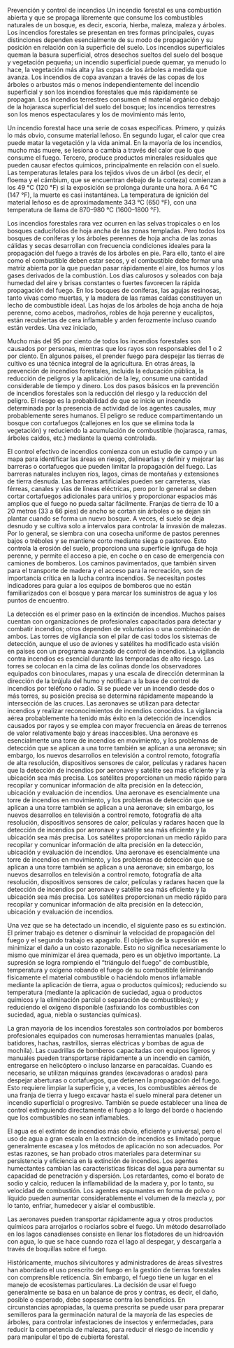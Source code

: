 Prevención y control de incendios
Un incendio forestal es una combustión abierta y que se propaga libremente que consume los combustibles naturales de un bosque, es decir, escoria, hierba, maleza, maleza y árboles. Los incendios forestales se presentan en tres formas principales, cuyas distinciones dependen esencialmente de su modo de propagación y su posición en relación con la superficie del suelo. Los incendios superficiales queman la basura superficial, otros desechos sueltos del suelo del bosque y vegetación pequeña; un incendio superficial puede quemar, ya menudo lo hace, la vegetación más alta y las copas de los árboles a medida que avanza. Los incendios de copa avanzan a través de las copas de los árboles o arbustos más o menos independientemente del incendio superficial y son los incendios forestales que más rápidamente se propagan. Los incendios terrestres consumen el material orgánico debajo de la hojarasca superficial del suelo del bosque; los incendios terrestres son los menos espectaculares y los de movimiento más lento,

Un incendio forestal hace una serie de cosas específicas. Primero, y quizás lo más obvio, consume material leñoso. En segundo lugar, el calor que crea puede matar la vegetación y la vida animal. En la mayoría de los incendios, mucho más muere, se lesiona o cambia a través del calor que lo que consume el fuego. Tercero, produce productos minerales residuales que pueden causar efectos químicos, principalmente en relación con el suelo. Las temperaturas letales para los tejidos vivos de un árbol (es decir, el floema y el cámbium, que se encuentran debajo de la corteza) comienzan a los 49 °C (120 °F) si la exposición se prolonga durante una hora. A 64 °C (147 °F), la muerte es casi instantánea. La temperatura de ignición del material leñoso es de aproximadamente 343 °C (650 °F), con una temperatura de llama de 870–980 °C (1600–1800 °F).

Los incendios forestales rara vez ocurren en las selvas tropicales o en los bosques caducifolios de hoja ancha de las zonas templadas. Pero todos los bosques de coníferas y los árboles perennes de hoja ancha de las zonas cálidas y secas desarrollan con frecuencia condiciones ideales para la propagación del fuego a través de los árboles en pie. Para ello, tanto el aire como el combustible deben estar secos, y el combustible debe formar una matriz abierta por la que puedan pasar rápidamente el aire, los humos y los gases derivados de la combustión. Los días calurosos y soleados con baja humedad del aire y brisas constantes o fuertes favorecen la rápida propagación del fuego. En los bosques de coníferas, las agujas resinosas, tanto vivas como muertas, y la madera de las ramas caídas constituyen un lecho de combustible ideal. Las hojas de los árboles de hoja ancha de hoja perenne, como acebos, madroños, robles de hoja perenne y eucaliptos, están recubiertas de cera inflamable y arden ferozmente incluso cuando están verdes. Una vez iniciado,

Mucho más del 95 por ciento de todos los incendios forestales son causados ​​por personas, mientras que los rayos son responsables del 1 o 2 por ciento. En algunos países, el prender fuego para despejar las tierras de cultivo es una técnica integral de la agricultura. En otras áreas, la prevención de incendios forestales, incluida la educación pública, la reducción de peligros y la aplicación de la ley, consume una cantidad considerable de tiempo y dinero. Los dos pasos básicos en la prevención de incendios forestales son la reducción del riesgo y la reducción del peligro. El riesgo es la probabilidad de que se inicie un incendio determinada por la presencia de actividad de los agentes causales, muy probablemente seres humanos. El peligro se reduce compartimentando un bosque con cortafuegos (callejones en los que se elimina toda la vegetación) y reduciendo la acumulación de combustible (hojarasca, ramas, árboles caídos, etc.) mediante la quema controlada.

El control efectivo de incendios comienza con un estudio de campo y un mapa para identificar las áreas en riesgo, delinearlas y definir y mejorar las barreras o cortafuegos que pueden limitar la propagación del fuego. Las barreras naturales incluyen ríos, lagos, cimas de montañas y extensiones de tierra desnuda. Las barreras artificiales pueden ser carreteras, vías férreas, canales y vías de líneas eléctricas, pero por lo general se deben cortar cortafuegos adicionales para unirlos y proporcionar espacios más amplios que el fuego no pueda saltar fácilmente. Franjas de tierra de 10 a 20 metros (33 a 66 pies) de ancho se cortan sin árboles o se dejan sin plantar cuando se forma un nuevo bosque. A veces, el suelo se deja desnudo y se cultiva solo a intervalos para controlar la invasión de malezas. Por lo general, se siembra con una cosecha uniforme de pastos perennes bajos o tréboles y se mantiene corto mediante siega o pastoreo. Esto controla la erosión del suelo, proporciona una superficie ignífuga de hoja perenne, y permite el acceso a pie, en coche o en caso de emergencia con camiones de bomberos. Los caminos pavimentados, que también sirven para el transporte de madera y el acceso para la recreación, son de importancia crítica en la lucha contra incendios. Se necesitan postes indicadores para guiar a los equipos de bomberos que no están familiarizados con el bosque y para marcar los suministros de agua y los puntos de encuentro.

La detección es el primer paso en la extinción de incendios. Muchos países cuentan con organizaciones de profesionales capacitados para detectar y combatir incendios; otros dependen de voluntarios o una combinación de ambos. Las torres de vigilancia son el pilar de casi todos los sistemas de detección, aunque el uso de aviones y satélites ha modificado esta visión en países con un programa avanzado de control de incendios. La vigilancia contra incendios es esencial durante las temporadas de alto riesgo. Las torres se colocan en la cima de las colinas donde los observadores equipados con binoculares, mapas y una escala de dirección determinan la dirección de la brújula del humo y notifican a la base de control de incendios por teléfono o radio. Si se puede ver un incendio desde dos o más torres, su posición precisa se determina rápidamente mapeando la intersección de las cruces. Las aeronaves se utilizan para detectar incendios y realizar reconocimientos de incendios conocidos. La vigilancia aérea probablemente ha tenido más éxito en la detección de incendios causados ​​por rayos y se emplea con mayor frecuencia en áreas de terrenos de valor relativamente bajo y áreas inaccesibles. Una aeronave es esencialmente una torre de incendios en movimiento, y los problemas de detección que se aplican a una torre también se aplican a una aeronave; sin embargo, los nuevos desarrollos en televisión a control remoto, fotografía de alta resolución, dispositivos sensores de calor, películas y radares hacen que la detección de incendios por aeronave y satélite sea más eficiente y la ubicación sea más precisa. Los satélites proporcionan un medio rápido para recopilar y comunicar información de alta precisión en la detección, ubicación y evaluación de incendios. Una aeronave es esencialmente una torre de incendios en movimiento, y los problemas de detección que se aplican a una torre también se aplican a una aeronave; sin embargo, los nuevos desarrollos en televisión a control remoto, fotografía de alta resolución, dispositivos sensores de calor, películas y radares hacen que la detección de incendios por aeronave y satélite sea más eficiente y la ubicación sea más precisa. Los satélites proporcionan un medio rápido para recopilar y comunicar información de alta precisión en la detección, ubicación y evaluación de incendios. Una aeronave es esencialmente una torre de incendios en movimiento, y los problemas de detección que se aplican a una torre también se aplican a una aeronave; sin embargo, los nuevos desarrollos en televisión a control remoto, fotografía de alta resolución, dispositivos sensores de calor, películas y radares hacen que la detección de incendios por aeronave y satélite sea más eficiente y la ubicación sea más precisa. Los satélites proporcionan un medio rápido para recopilar y comunicar información de alta precisión en la detección, ubicación y evaluación de incendios.

Una vez que se ha detectado un incendio, el siguiente paso es su extinción. El primer trabajo es detener o disminuir la velocidad de propagación del fuego y el segundo trabajo es apagarlo. El objetivo de la supresión es minimizar el daño a un costo razonable. Esto no significa necesariamente lo mismo que minimizar el área quemada, pero es un objetivo importante. La supresión se logra rompiendo el “triángulo del fuego” de combustible, temperatura y oxígeno robando el fuego de su combustible (eliminando físicamente el material combustible o haciéndolo menos inflamable mediante la aplicación de tierra, agua o productos químicos); reduciendo su temperatura (mediante la aplicación de suciedad, agua o productos químicos y la eliminación parcial o separación de combustibles); y reduciendo el oxígeno disponible (asfixiando los combustibles con suciedad, agua, niebla o sustancias químicas).

La gran mayoría de los incendios forestales son controlados por bomberos profesionales equipados con numerosas herramientas manuales (palas, batidores, hachas, rastrillos, sierras eléctricas y bombas de agua de mochila). Las cuadrillas de bomberos capacitadas con equipos ligeros y manuales pueden transportarse rápidamente a un incendio en camión, entregarse en helicóptero o incluso lanzarse en paracaídas. Cuando es necesario, se utilizan máquinas grandes (excavadoras o arados) para despejar aberturas o cortafuegos, que detienen la propagación del fuego. Esto requiere limpiar la superficie y, a veces, los combustibles aéreos de una franja de tierra y luego excavar hasta el suelo mineral para detener un incendio superficial o progresivo. También se puede establecer una línea de control extinguiendo directamente el fuego a lo largo del borde o haciendo que los combustibles no sean inflamables.

El agua es el extintor de incendios más obvio, eficiente y universal, pero el uso de agua a gran escala en la extinción de incendios es limitado porque generalmente escasea y los métodos de aplicación no son adecuados. Por estas razones, se han probado otros materiales para determinar su persistencia y eficiencia en la extinción de incendios. Los agentes humectantes cambian las características físicas del agua para aumentar su capacidad de penetración y dispersión. Los retardantes, como el borato de sodio y calcio, reducen la inflamabilidad de la madera y, por lo tanto, su velocidad de combustión. Los agentes espumantes en forma de polvo o líquido pueden aumentar considerablemente el volumen de la mezcla y, por lo tanto, enfriar, humedecer y aislar el combustible.

Las aeronaves pueden transportar rápidamente agua y otros productos químicos para arrojarlos o rociarlos sobre el fuego. Un método desarrollado en los lagos canadienses consiste en llenar los flotadores de un hidroavión con agua, lo que se hace cuando roza el lago al despegar, y descargarla a través de boquillas sobre el fuego.

Históricamente, muchos silvicultores y administradores de áreas silvestres han abordado el uso prescrito del fuego en la gestión de tierras forestales con comprensible reticencia. Sin embargo, el fuego tiene un lugar en el manejo de ecosistemas particulares. La decisión de usar el fuego generalmente se basa en un balance de pros y contras, es decir, el daño, posible o esperado, debe sopesarse contra los beneficios. En circunstancias apropiadas, la quema prescrita se puede usar para preparar semilleros para la germinación natural de la mayoría de las especies de árboles, para controlar infestaciones de insectos y enfermedades, para reducir la competencia de malezas, para reducir el riesgo de incendio y para manipular el tipo de cubierta forestal.

